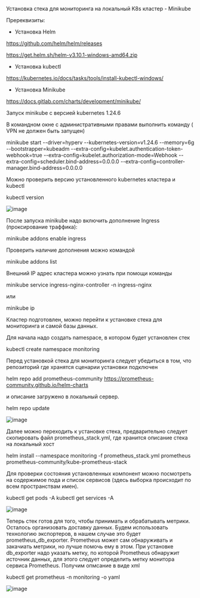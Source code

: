 Установка стека для мониторинга на локальный K8s кластер -  Minikube

Пререквизиты:

- Установка Helm

https://github.com/helm/helm/releases 

https://get.helm.sh/helm-v3.10.1-windows-amd64.zip

- Установка kubectl

https://kubernetes.io/docs/tasks/tools/install-kubectl-windows/

- Установка Minikube

https://docs.gitlab.com/charts/development/minikube/


Запуск minikube с версией kubernetes 1.24.6

В командном окне  с административными  правами выполнить команду ( VPN не должен быть запущен)

minikube start --driver=hyperv --kubernetes-version=v1.24.6 --memory=6g --bootstrapper=kubeadm --extra-config=kubelet.authentication-token-webhook=true --extra-config=kubelet.authorization-mode=Webhook --extra-config=scheduler.bind-address=0.0.0.0 --extra-config=controller-manager.bind-address=0.0.0.0

Можно проверить версию установленного kubernetes кластера и kubectl

kubectl version

![image](https://user-images.githubusercontent.com/68746298/198032922-c30b1b4b-2f61-4f27-8d0c-9865842a6d67.png)


После запуска minikube надо включить дополнение Ingress (проксирование траффика):

minikube addons enable ingress

Проверить наличие дополнения можно командой

minikube addons list

Внешний IP адрес кластера можно узнать при помощи команды

minikube service ingress-nginx-controller -n ingress-nginx

или

minikube ip

Кластер подготовлен, можно перейти к установке стека для мониторинга и самой базы данных.

Для начала надо создать namespace, в котором будет установлен стек 

kubectl create namespace monitoring 

Перед установкой стека для мониторинга следует убедиться в том, что репозиторий где хранятся сценарии установки подключен

helm repo add prometheus-community https://prometheus-community.github.io/helm-charts

и описание загружено в локальный сервер.

helm repo update 

![image](https://user-images.githubusercontent.com/68746298/199480715-90ac7677-4ce4-4ad8-a702-218f4992bc8c.png)

Далее можно переходить к установке стека, предварительно следует скопировать файл prometheus_stack.yml, где хранится описание стека на локальный хост

helm install   --namespace monitoring   -f prometheus_stack.yml   prometheus prometheus-community/kube-prometheus-stack

Для проверки состояния установленных компонент можно посмотреть на содержимое пода и список сервисов (здесь выборка происходит по всем пространствам имен). 

kubectl get pods -A 
kubectl get services -A


![image](https://user-images.githubusercontent.com/68746298/199483832-29d2b6a2-ab73-43c7-bea9-dd76ca6361ca.png)

Теперь стек готов для того, чтобы принимать и обрабатывать метрики. Осталось организовать доставку данных. Будем использовать технологию экспортеров, в нашем случае это будет prometheus_db_exporter. Prometheus может сам обнаруживать и закачиать метрики, но лучше помочь ему в этом. При установке db_exporter надо указать метку, по которой Promеtheus обнаружит источник данных, для этого следует определить метку монитора сервиса Prometheus. Получим опмсание в виде xml

kubectl get prometheus -n monitoring -o yaml

![image](https://user-images.githubusercontent.com/68746298/199534271-ee3b65fc-0544-442e-bae9-67f4c467aabc.png)









